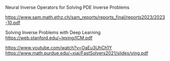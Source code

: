
Neural Inverse Operators for Solving PDE
Inverse Problems

https://www.sam.math.ethz.ch/sam_reports/reports_final/reports2023/2023-10.pdf


Solving Inverse Problems with Deep Learning
<https://web.stanford.edu/~lexing/ICM.pdf>


<https://www.youtube.com/watch?v=OaEu3UhCh1Y>
<https://www.math.purdue.edu/~xiaj/FastSolvers2021/slides/ying.pdf>
